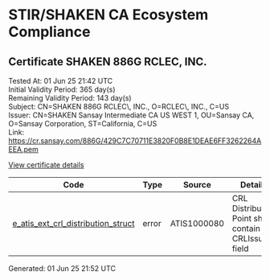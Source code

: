 # STIR/SHAKEN CA Ecosystem Compliance

## Certificate SHAKEN 886G RCLEC, INC.

Tested At: 01 Jun 25 21:42 UTC\
Initial Validity Period: 365 day(s)\
Remaining Validity Period: 143 day(s)\
Subject: CN=SHAKEN 886G RCLEC\\, INC., O=RCLEC\\, INC., C=US\
Issuer: CN=SHAKEN Sansay Intermediate CA US WEST 1, OU=Sansay CA, O=Sansay Corporation, ST=California, C=US\
Link: https://cr.sansay.com/886G/429C7C70711E3820F0B8E1DEAE6FF3262264AEEA.pem

[View certificate details](https://x509.io/?cert=MIICqjCCAk%2BgAwIBAgIUQpx8cHEeOCDwuOHerm%2FzJiJkruowCgYIKoZIzj0EAwIwgYUxCzAJBgNVBAYTAlVTMRMwEQYDVQQIDApDYWxpZm9ybmlhMRswGQYDVQQKDBJTYW5zYXkgQ29ycG9yYXRpb24xEjAQBgNVBAsMCVNhbnNheSBDQTEwMC4GA1UEAwwnU0hBS0VOIFNhbnNheSBJbnRlcm1lZGlhdGUgQ0EgVVMgV0VTVCAxMB4XDTI0MTAyMjIxMjY0NFoXDTI1MTAyMjIxMjY0NFowRTELMAkGA1UEBhMCVVMxFDASBgNVBAoMC1JDTEVDLCBJTkMuMSAwHgYDVQQDDBdTSEFLRU4gODg2RyBSQ0xFQywgSU5DLjBZMBMGByqGSM49AgEGCCqGSM49AwEHA0IABMydFZ5kF3VqiNJ%2BhesLfk96zcGfrycR74lR8ENorAGaJqs3F7VP8CjlBTyaKDHStCdD3AetADEzk43BTKKJJa2jgdswgdgwFgYIKwYBBQUHARoECjAIoAYWBDg4NkcwFwYDVR0gBBAwDjAMBgpghkgBhv8JAQEEMB0GA1UdDgQWBBQItfmdIOZ1aCWO%2BTMZefYVYpbFjTAfBgNVHSMEGDAWgBSs05P1Q0PMCr5FWBcTfZJ83MMBRjBHBgNVHR8EQDA%2BMDygOqA4hjZodHRwczovL2F1dGhlbnRpY2F0ZS1hcGkuaWNvbmVjdGl2LmNvbS9kb3dubG9hZC92MS9jcmwwDAYDVR0TAQH%2FBAIwADAOBgNVHQ8BAf8EBAMCB4AwCgYIKoZIzj0EAwIDSQAwRgIhAKs8K4qEe%2BGuuJkSWBCqM0VVyL4fX2RfqgLYhIpllMCnAiEA5tfaTke7454%2FTzuMWAJHwVUnLAAT%2Fn8uE6Kk52Ksi3o%3D)

| Code | Type | Source | Details |
|------|------|--------|---------|
| [e_atis_ext_crl_distribution_struct](../../ISSUES/e_atis_ext_crl_distribution_struct/README.md) | error | ATIS1000080 | CRL Distribution Point shall contain a CRLIssuer field |


Generated: 01 Jun 25 21:52 UTC